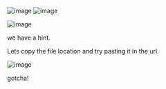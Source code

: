 ![image](https://github.com/user-attachments/assets/2f96f52d-d26f-4c57-b7c8-539be2bd1e98)
![image](https://github.com/user-attachments/assets/2191d8f7-778b-4736-b755-48e5c9b8d184)

![image](https://github.com/user-attachments/assets/8bc97075-00b2-4e5f-adf2-b5321a2a7c54)

we have a hint.

Lets copy the file location and try pasting it in the url.

![image](https://github.com/user-attachments/assets/8054fe6c-13fa-4a7c-b58b-e24993486cc2)

gotcha!
